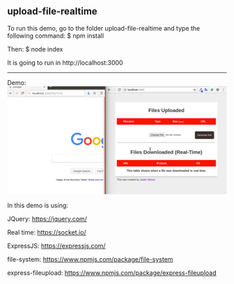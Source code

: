 ## upload-file-realtime


To run this demo, go to the folder upload-file-realtime and type the following command:
$ npm install

Then:
$ node index

It is going to run in http://localhost:3000

******************************************************************

Demo:
![Alt Text](https://raw.githubusercontent.com/jmchaves/upload-file-realtime/master/files/example.gif)

In this demo is using:

JQuery:
https://jquery.com/

Real time:
https://socket.io/

ExpressJS:
https://expressjs.com/

file-system:
https://www.npmjs.com/package/file-system

express-fileupload:
https://www.npmjs.com/package/express-fileupload



